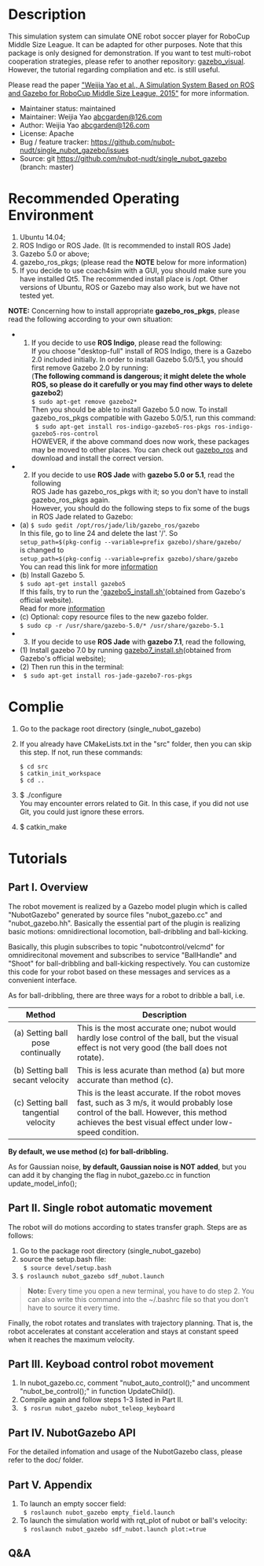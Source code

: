# Description   
This simulation system can simulate ONE robot soccer player for RoboCup Middle Size League. It can be adapted for other purposes. Note that this package is only designed for demonstration. If you want to test multi-robot cooperation strategies, please refer to another repository: [gazebo_visual](https://github.com/nubot-nudt/gazebo_visual). However, the tutorial regarding compliation and etc. is still useful.   

Please read the paper ["Weijia Yao et al., A Simulation System Based on ROS and Gazebo for RoboCup Middle Size League, 2015"](https://www.trustie.net/organizations/23/publications) for more information.   
   
- Maintainer status: maintained
- Maintainer: Weijia Yao <abcgarden@126.com>
- Author: Weijia Yao <abcgarden@126.com>
- License: Apache
- Bug / feature tracker: https://github.com/nubot-nudt/single_nubot_gazebo/issues
- Source: git https://github.com/nubot-nudt/single_nubot_gazebo (branch: master)   

# Recommended Operating Environment
1. Ubuntu 14.04; 
2. ROS Indigo or ROS Jade. (It is recommended to install ROS Jade)
3. Gazebo 5.0 or above;
4. gazebo_ros_pkgs; (please read the **NOTE** below for more information)  
5. If you decide to use coach4sim with a GUI, you should make sure you have installed Qt5. The recommended install place is /opt. 
Other versions of Ubuntu, ROS or Gazebo may also work, but we have not tested yet.

**NOTE:** 
Concerning how to install appropriate **gazebo_ros_pkgs**, please read the following according to your own situation:   
 - 1.  If you decide to use **ROS Indigo**, please read the following:   
If you choose "desktop-full" install of ROS Indigo, there is a Gazebo 2.0 included initially. In order to install Gazebo 5.0/5.1, you should first remove Gazebo 2.0 by running:   
(**The following command is dangerous; it might delete the whole ROS, so please do it carefully or you may find other ways to delete gazebo2**)   
` $ sudo apt-get remove gazebo2* `    
Then you should be able to install Gazebo 5.0 now. To install gazebo_ros_pkgs compatible with Gazebo
5.0/5.1, run this command:   
` $ sudo apt-get install ros-indigo-gazebo5-ros-pkgs ros-indigo-gazebo5-ros-control`   
HOWEVER,    if the above command does now work, these packages may be moved to other places. You can check out [gazebo_ros](https://github.com/ros-simulation/gazebo_ros_pkgs.git) and download and install the correct version.   
 - 2. If you decide to use **ROS Jade** with **gazebo 5.0 or 5.1**, read the following   
ROS Jade has gazebo_ros_pkgs with it; so you don't have to install gazebo_ros_pkgs again.  
However, you should do the following steps to fix some of the bugs in ROS Jade related to Gazebo:        
  -  (a) `$ sudo gedit /opt/ros/jade/lib/gazebo_ros/gazebo`    
In this file, go to line 24 and delete the last '/'. So    
`setup_path=$(pkg-config --variable=prefix gazebo)/share/gazebo/`    
is changed to     
`setup_path=$(pkg-config --variable=prefix gazebo)/share/gazebo`    
You can read this link for more [information](http://answers.ros.org/question/215796/problem-for-install-gazebo_ros_package/)   
  -  (b) Install Gazebo 5.     
   `$ sudo apt-get install gazebo5`     
If this fails, try to run the ['gazebo5_install.sh'](https://github.com/nubot-nudt/simatch/blob/master/gazebo5_install.sh)(obtained from Gazebo's official website).    
Read for more [information](http://answers.ros.org/question/217970/ros-jade-and-gazebo-50-migration-problem/)   
  -  (c) Optional: copy resource files to the new gazebo folder.    
   `$ sudo cp -r /usr/share/gazebo-5.0/* /usr/share/gazebo-5.1`      
 - 3. If you decide to use **ROS Jade** with **gazebo 7.1**, read the following,    
  -  (1) Install gazebo 7.0 by running [gazebo7_install.sh](https://github.com/nubot-nudt/simatch/blob/master/gazebo7_install.sh)(obtained from Gazebo's official website);      
  -  (2) Then run this in the terminal:   
  -  ` $ sudo apt-get install ros-jade-gazebo7-ros-pkgs`   

# Complie
1. Go to the package root directory (single_nubot_gazebo)
2. If you already have CMakeLists.txt in the "src" folder, then you can skip this step. 
   If not, run these commands:
       
    ```
    $ cd src
    $ catkin_init_workspace
    $ cd ..
    ```
3. $ ./configure   
You may encounter errors related to Git. In this case, if you did not use Git, you could just ignore these errors.   
4. $ catkin_make   

# Tutorials

## Part I. Overview
The robot movement is realized by a Gazebo model plugin which is called "NubotGazebo" generated by source files "nubot_gazebo.cc" and "nubot_gazebo.hh". Basically the essential part of the plugin is realizing basic motions: omnidirectional locomotion, ball-dribbling and ball-kicking.

Basically, this plugin subscribes to topic "nubotcontrol/velcmd" for omnidirecitonal movement and subscribes to service "BallHandle" and "Shoot" for ball-dribbling and ball-kicking respectively. You can customize this code for your robot based on these messages and services as a convenient interface.

As for ball-dribbling, there are three ways for a robot to dribble a ball, i.e.
            
Method  | Description
:-----: | -------------
(a) Setting ball pose continually  | This is the most accurate one; nubot would hardly lose control of the ball, but the visual effect is not very good (the ball does not rotate).
(b) Setting ball secant velocity  | This is less acurate than method (a) but more accurate than method (c).
(c) Setting ball tangential velocity |  This is the least accurate. If the robot moves fast, such as 3 m/s, it would probably lose control of the ball. However, this method achieves the best visual effect under low-speed condition.
**By default, we use method (c) for ball-dribbling.**
    
 As for Gaussian noise, **by default, Gaussian noise is NOT added**, but you can add it by changing the flag in nubot_gazebo.cc in function update_model_info();
         
 
## Part II. Single robot automatic movement
 The robot will do motions according to states transfer graph. Steps are as follows:
 1. Go to the package root directory (single_nubot_gazebo)
 2. source the setup.bash file:   
   ` $ source devel/setup.bash`
 3.  `$ roslaunch nubot_gazebo sdf_nubot.launch`   
 
>  **Note:** Every time you open a new terminal, you have to do step 2. You can also write this command into the ~/.bashrc file so that you don't have to source it every time.

Finally, the robot rotates and translates with trajectory planning. That is, the robot accelerates at constant acceleration and stays at constant speed when it reaches the maximum velocity.
 
## Part III. Keyboad control robot movement
 1. In nubot_gazebo.cc, comment "nubot_auto_control();" and uncomment "nubot_be_control();" in function UpdateChild().
 2. Compile again and follow steps 1-3 listed in Part II.
 3. ` $ rosrun nubot_gazebo nubot_teleop_keyboard`   

## Part IV. NubotGazebo API   
For the detailed infomation and usage of the NubotGazebo class, please refer to the doc/ folder. 
 
## Part V. Appendix
  1. To launch an empty soccer field:   
  ` $ roslaunch nubot_gazebo empty_field.launch`
  2. To launch the simulation world with rqt_plot of nubot or ball's velocity:  
  ` $ roslaunch nubot_gazebo sdf_nubot.launch plot:=true`
  
## Q&A
